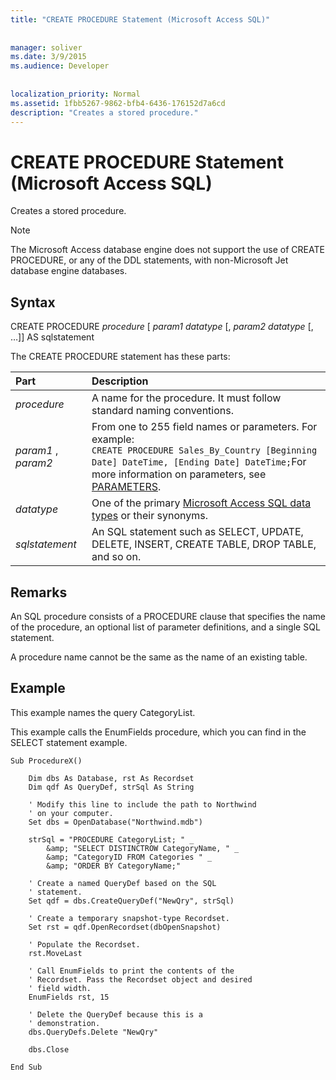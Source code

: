```yaml
---
title: "CREATE PROCEDURE Statement (Microsoft Access SQL)"
  
  
manager: soliver
ms.date: 3/9/2015
ms.audience: Developer
 
  
localization_priority: Normal
ms.assetid: 1fbb5267-9862-bfb4-6436-176152d7a6cd
description: "Creates a stored procedure."
---
```


# CREATE PROCEDURE Statement (Microsoft Access SQL)

Creates a stored procedure.
  
> [!NOTE]
> The Microsoft Access database engine does not support the use of CREATE PROCEDURE, or any of the DDL statements, with non-Microsoft Jet database engine databases. 
  
## Syntax

CREATE PROCEDURE  *procedure*  [  *param1 datatype*  [,  *param2 datatype*  [, …]] AS sqlstatement 
  
The CREATE PROCEDURE statement has these parts:
  
|**Part**|**Description**|
|:-----|:-----|
| *procedure*  <br/> |A name for the procedure. It must follow standard naming conventions.  <br/> |
| *param1*  ,  *param2*  <br/> |From one to 255 field names or parameters. For example:  <br/> ```CREATE PROCEDURE Sales_By_Country [Beginning Date] DateTime, [Ending Date] DateTime;```For more information on parameters, see [PARAMETERS](parameters-declaration-microsoft-access-sql.md).  <br/> |
| *datatype*  <br/> |One of the primary [Microsoft Access SQL data types](sql-data-types.md) or their synonyms.  <br/> |
| *sqlstatement*  <br/> |An SQL statement such as SELECT, UPDATE, DELETE, INSERT, CREATE TABLE, DROP TABLE, and so on.  <br/> |
   
## Remarks

An SQL procedure consists of a PROCEDURE clause that specifies the name of the procedure, an optional list of parameter definitions, and a single SQL statement.
  
A procedure name cannot be the same as the name of an existing table.
  
## Example

This example names the query CategoryList.
  
This example calls the EnumFields procedure, which you can find in the SELECT statement example.
  
```
Sub ProcedureX() 
 
    Dim dbs As Database, rst As Recordset 
    Dim qdf As QueryDef, strSql As String 
     
    ' Modify this line to include the path to Northwind 
    ' on your computer. 
    Set dbs = OpenDatabase("Northwind.mdb") 
     
    strSql = "PROCEDURE CategoryList; " _ 
        &amp; "SELECT DISTINCTROW CategoryName, " _ 
        &amp; "CategoryID FROM Categories " _ 
        &amp; "ORDER BY CategoryName;" 
     
    ' Create a named QueryDef based on the SQL 
    ' statement. 
    Set qdf = dbs.CreateQueryDef("NewQry", strSql) 
 
    ' Create a temporary snapshot-type Recordset. 
    Set rst = qdf.OpenRecordset(dbOpenSnapshot) 
 
    ' Populate the Recordset. 
    rst.MoveLast 
             
    ' Call EnumFields to print the contents of the  
    ' Recordset. Pass the Recordset object and desired 
    ' field width. 
    EnumFields rst, 15 
     
    ' Delete the QueryDef because this is a 
    ' demonstration. 
    dbs.QueryDefs.Delete "NewQry" 
     
    dbs.Close 
 
End Sub 

```

